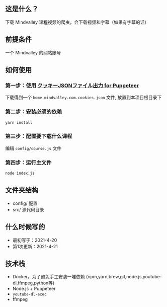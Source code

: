 ## 这是什么？
下载 Mindvalley 课程视频的爬虫。会下载视频和字幕（如果有字幕的话）

## 前提条件
一个 Mindvalley 的网站账号

## 如何使用

### 第一步：使用 [クッキーJSONファイル出力 for Puppeteer](https://chrome.google.com/webstore/detail/nmckokihipjgplolmcmjakknndddifde) 
下载得到一个 `home.mindvalley.com.cookies.json` 文件, 放置到本项目根目录下

### 第二步：安装必须的依赖
```bash
yarn install
```

### 第三步：配置要下载什么课程
编辑 `config/course.js` 文件

### 第四步：运行主文件
```bash
node index.js
```

## 文件夹结构
* config/ 配置
* src/ 源代码目录

## 什么时候写的
* 最初写于：2021-4-20
* 第1次更新：2021-4-21

## 技术栈
* Docker。为了避免手工安装一堆依赖 (npm,yarn,brew,git,node.js,youtube-dl,ffmpeg,python等) 
* Node.js + Puppeteer
* `youtube-dl-exec`
* ffmpeg